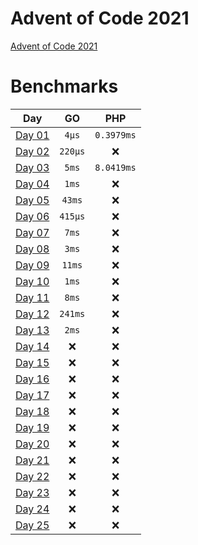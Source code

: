 # Advent of Code 2021

[Advent of Code 2021](https://adventofcode.com/2021)

# Benchmarks

| Day | GO | PHP |
|:-------------:|:-------------:|:-------------:|
| [Day 01](Day_01) | `4μs` | `0.3979ms` |
| [Day 02](Day_02) | `220μs` | :x: |
| [Day 03](Day_03) | `5ms` | `8.0419ms` |
| [Day 04](Day_04) | `1ms` | :x: |
| [Day 05](Day_05) | `43ms` | :x: |
| [Day 06](Day_06) | `415μs` | :x: |
| [Day 07](Day_07) | `7ms` | :x: |
| [Day 08](Day_08) | `3ms` | :x: |
| [Day 09](Day_09) | `11ms` | :x: |
| [Day 10](Day_10) | `1ms` | :x: |
| [Day 11](Day_11) | `8ms` | :x: |
| [Day 12](Day_12) | `241ms` | :x: |
| [Day 13](Day_13) | `2ms` | :x: |
| [Day 14](Day_14) | :x: | :x: |
| [Day 15](Day_15) | :x: | :x: |
| [Day 16](Day_16) | :x: | :x: |
| [Day 17](Day_17) | :x: | :x: |
| [Day 18](Day_18) | :x: | :x: |
| [Day 19](Day_19) | :x: | :x: |
| [Day 20](Day_20) | :x: | :x: |
| [Day 21](Day_21) | :x: | :x: |
| [Day 22](Day_22) | :x: | :x: |
| [Day 23](Day_23) | :x: | :x: |
| [Day 24](Day_24) | :x: | :x: |
| [Day 25](Day_25) | :x: | :x: |
